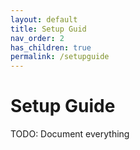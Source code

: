 ```yaml
---
layout: default
title: Setup Guid
nav_order: 2
has_children: true
permalink: /setupguide
---
```


# Setup Guide

TODO: Document everything
